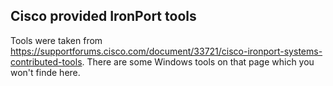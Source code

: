 ## Cisco provided IronPort tools

Tools were taken from https://supportforums.cisco.com/document/33721/cisco-ironport-systems-contributed-tools. There are some Windows tools on that page which you won't finde here.
